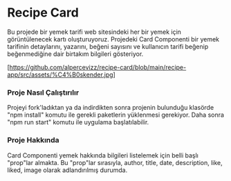 # Recipe Card

Bu projede bir yemek tarifi web sitesindeki her bir yemek için görüntülenecek kartı oluşturuyoruz. Projedeki Card Componenti bir yemek tarifinin detaylarını, yazarını, beğeni sayısını ve kullanıcın tarifi beğenip beğenmediğine dair birtakım bilgileri gösteriyor.


[https://github.com/alpercevizz/recipe-card/blob/main/recipe-app/src/assets/%C4%B0skender.jpg]

### Proje Nasıl Çalıştırılır
Projeyi fork'ladıktan ya da indirdikten sonra projenin bulunduğu klasörde "npm install" komutu ile gerekli paketlerin yüklenmesi gerekiyor.
Daha sonra "npm run start" komutu ile uygulama başlatılabilir.

### Proje Hakkında
Card Componenti yemek hakkında bilgileri listelemek için belli başlı "prop"lar almakta. Bu "prop"lar sırasıyla, author, title, date, description, like, liked, image olarak adlandırılmış durumda.
